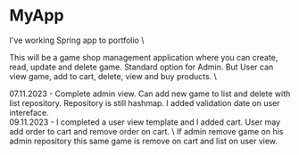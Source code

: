 # MyApp
I've working Spring app to portfolio \

This will be a game shop management application where you can create, read, update and delete game. Standard option for Admin. But User can view game, add to cart, delete, view and buy products. \

07.11.2023 - Complete admin view. Can add new game to list and delete with list repository. Repository is still hashmap. I added validation date on user intereface. \
09.11.2023 - I completed a user view template and I added cart. User may add order to cart and remove order on cart. \ 
If admin remove game on his admin repository this same game is remove on cart and list on user view.   

